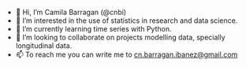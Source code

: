 - 👋 Hi, I’m Camila Barragan (@cnbi)
- 👀 I’m interested in the use of statistics in research and data science.
- 🌱 I’m currently learning time series with Python.
- 💞️ I’m looking to collaborate on projects modelling data, specially longitudinal data.
- 📫 To reach me you can write me to cn.barragan.ibanez@gmail.com

<!---
cnbi/cnbi is a ✨ special ✨ repository because its `README.md` (this file) appears on your GitHub profile.
You can click the Preview link to take a look at your changes.
--->
